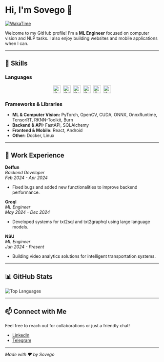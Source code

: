 # Hi, I'm Sovego 👋

[![WakaTime](https://wakatime.com/badge/user/ddf0d2a7-f05b-4a5b-8910-e698db439d89.svg)](https://wakatime.com/@ddf0d2a7-f05b-4a5b-8910-e698db439d89)

Welcome to my GitHub profile! I'm a **ML Engineer** focused on computer vision and NLP tasks. I also enjoy building websites and mobile applications when I can.

---

## 🚀 Skills

### Languages

<div align="center">
  <img src="https://img.shields.io/badge/Python-3776AB?style=for-the-badge&logo=python&logoColor=white" alt="Python" height="25" />&nbsp;
  <img src="https://img.shields.io/badge/C%23-239120?style=for-the-badge&logo=c-sharp&logoColor=white" alt="C#" height="25" />&nbsp;
  <img src="https://img.shields.io/badge/C++-00599C?style=for-the-badge&logo=c%2B%2B&logoColor=white" alt="C++" height="25" />&nbsp;
  <img src="https://img.shields.io/badge/Rust-000000?style=for-the-badge&logo=rust&logoColor=white" alt="Rust" height="25" />&nbsp;
  <img src="https://img.shields.io/badge/TypeScript-3178C6?style=for-the-badge&logo=typescript&logoColor=white" alt="TypeScript" height="25" />&nbsp;
  <img src="https://img.shields.io/badge/Kotlin-7F52FF?style=for-the-badge&logo=kotlin&logoColor=white" alt="Kotlin" height="25" />
</div>

### Frameworks & Libraries

- **ML & Computer Vision:** PyTorch, OpenCV, CUDA, ONNX, OnnxRuntime, TensorRT, RKNN-Toolkit, Burn
- **Backend & API:** FastAPI, SQLAlchemy
- **Frontend & Mobile:** React, Android
- **Other:** Docker, Linux
---

## 💼 Work Experience

**Deffun**  
*Backend Developer*  
_Feb 2024 - Apr 2024_  
- Fixed bugs and added new functionalities to improve backend performance.

**Groql**  
*ML Engineer*  
_May 2024 - Dec 2024_  
- Developed systems for txt2sql and txt2graphql using large language models.

**NSU**  
*ML Engineer*  
_Jun 2024 - Present_  
- Building video analytics solutions for intelligent transportation systems.

---

## 📊 GitHub Stats

![Top Languages](https://github-readme-stats.vercel.app/api/top-langs/?username=sovego&theme=dark&show_icons=true&hide_border=false&layout=compact)

---

## 📫 Connect with Me

Feel free to reach out for collaborations or just a friendly chat!

- [LinkedIn](www.linkedin.com/in/egor-sofronov-420661213)
- [Telegram](https://t.me/sovego)

---

*Made with ❤️ by Sovego*
